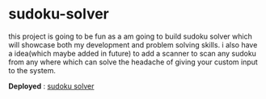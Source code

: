 # sudoku-solver
this project is going to be fun as a am going to build sudoku solver which will showcase both my development and problem solving skills. i also have a idea(which maybe added in future) to add a scanner to scan any sudoku from any where which can solve the headache of giving your custom input to the system.  

**Deployed** : [sudoku solver](https://mauryavishal767.github.io/sudoku-solver/)
